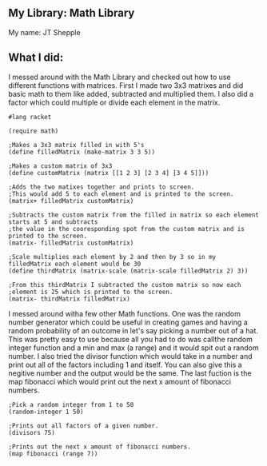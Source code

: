 
## My Library: Math Library
My name: JT Shepple

## What I did:
I messed around with the Math Library and checked out how to use different functions with matrices. First I made two 3x3 matrixes and did basic math to them like added, subtracted and multiplied them. I also did a factor which could multiple or divide each element in the matrix. 


```racket
#lang racket

(require math)

;Makes a 3x3 matrix filled in with 5's
(define filledMatrix (make-matrix 3 3 5))

;Makes a custom matrix of 3x3
(define customMatrix (matrix [[1 2 3] [2 3 4] [3 4 5]]))

;Adds the two matixes together and prints to screen.
;This would add 5 to each element and is printed to the screen.
(matrix+ filledMatrix customMatrix)

;Subtracts the custom matrix from the filled in matrix so each element starts at 5 and subtracts
;the value in the cooresponding spot from the custom matrix and is printed to the screen.
(matrix- filledMatrix customMatrix)

;Scale multiplies each element by 2 and then by 3 so in my filledMatrix each element would be 30
(define thirdMatrix (matrix-scale (matrix-scale filledMatrix 2) 3))

;From this thirdMatrix I subtracted the custom matrix so now each
;element is 25 which is printed to the screen.
(matrix- thirdMatrix filledMatrix)
```


I messed around witha few other Math functions. One was the random number generator which could be useful in creating games and having a random probability of an outcome in let's say picking a number out of a hat. This was pretty easy to use because all you had to do was callthe random integer function and a min and max (a range) and it would spit out a random number. I also tried the divisor function which would take in a number and print out all of the factors including 1 and itself. You can also give this a negitive number and the output would be the same. The last fuction is the map fibonacci which would print out the next x amount of fibonacci numbers. 

```racket
;Pick a random integer from 1 to 50
(random-integer 1 50)

;Prints out all factors of a given number.
(divisors 75)

;Prints out the next x amount of fibonacci numbers.
(map fibonacci (range 7))
```



